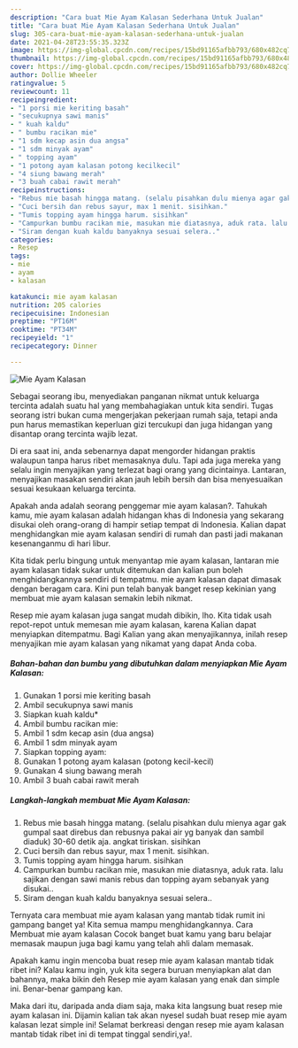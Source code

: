 ```yaml
---
description: "Cara buat Mie Ayam Kalasan Sederhana Untuk Jualan"
title: "Cara buat Mie Ayam Kalasan Sederhana Untuk Jualan"
slug: 305-cara-buat-mie-ayam-kalasan-sederhana-untuk-jualan
date: 2021-04-28T23:55:35.323Z
image: https://img-global.cpcdn.com/recipes/15bd91165afbb793/680x482cq70/mie-ayam-kalasan-foto-resep-utama.jpg
thumbnail: https://img-global.cpcdn.com/recipes/15bd91165afbb793/680x482cq70/mie-ayam-kalasan-foto-resep-utama.jpg
cover: https://img-global.cpcdn.com/recipes/15bd91165afbb793/680x482cq70/mie-ayam-kalasan-foto-resep-utama.jpg
author: Dollie Wheeler
ratingvalue: 5
reviewcount: 11
recipeingredient:
- "1 porsi mie keriting basah"
- "secukupnya sawi manis"
- " kuah kaldu"
- " bumbu racikan mie"
- "1 sdm kecap asin dua angsa"
- "1 sdm minyak ayam"
- " topping ayam"
- "1 potong ayam kalasan potong kecilkecil"
- "4 siung bawang merah"
- "3 buah cabai rawit merah"
recipeinstructions:
- "Rebus mie basah hingga matang. (selalu pisahkan dulu mienya agar gak gumpal saat direbus dan rebusnya pakai air yg banyak dan sambil diaduk) 30-60 detik aja. angkat tiriskan. sisihkan"
- "Cuci bersih dan rebus sayur, max 1 menit. sisihkan."
- "Tumis topping ayam hingga harum. sisihkan"
- "Campurkan bumbu racikan mie, masukan mie diatasnya, aduk rata. lalu sajikan dengan sawi manis rebus dan topping ayam sebanyak yang disukai.."
- "Siram dengan kuah kaldu banyaknya sesuai selera.."
categories:
- Resep
tags:
- mie
- ayam
- kalasan

katakunci: mie ayam kalasan 
nutrition: 205 calories
recipecuisine: Indonesian
preptime: "PT16M"
cooktime: "PT34M"
recipeyield: "1"
recipecategory: Dinner

---
```



![Mie Ayam Kalasan](https://img-global.cpcdn.com/recipes/15bd91165afbb793/680x482cq70/mie-ayam-kalasan-foto-resep-utama.jpg)

Sebagai seorang ibu, menyediakan panganan nikmat untuk keluarga tercinta adalah suatu hal yang membahagiakan untuk kita sendiri. Tugas seorang istri bukan cuma mengerjakan pekerjaan rumah saja, tetapi anda pun harus memastikan keperluan gizi tercukupi dan juga hidangan yang disantap orang tercinta wajib lezat.

Di era  saat ini, anda sebenarnya dapat mengorder hidangan praktis walaupun tanpa harus ribet memasaknya dulu. Tapi ada juga mereka yang selalu ingin menyajikan yang terlezat bagi orang yang dicintainya. Lantaran, menyajikan masakan sendiri akan jauh lebih bersih dan bisa menyesuaikan sesuai kesukaan keluarga tercinta. 



Apakah anda adalah seorang penggemar mie ayam kalasan?. Tahukah kamu, mie ayam kalasan adalah hidangan khas di Indonesia yang sekarang disukai oleh orang-orang di hampir setiap tempat di Indonesia. Kalian dapat menghidangkan mie ayam kalasan sendiri di rumah dan pasti jadi makanan kesenanganmu di hari libur.

Kita tidak perlu bingung untuk menyantap mie ayam kalasan, lantaran mie ayam kalasan tidak sukar untuk ditemukan dan kalian pun boleh menghidangkannya sendiri di tempatmu. mie ayam kalasan dapat dimasak dengan beragam cara. Kini pun telah banyak banget resep kekinian yang membuat mie ayam kalasan semakin lebih nikmat.

Resep mie ayam kalasan juga sangat mudah dibikin, lho. Kita tidak usah repot-repot untuk memesan mie ayam kalasan, karena Kalian dapat menyiapkan ditempatmu. Bagi Kalian yang akan menyajikannya, inilah resep menyajikan mie ayam kalasan yang nikamat yang dapat Anda coba.

<!--inarticleads1-->

##### Bahan-bahan dan bumbu yang dibutuhkan dalam menyiapkan Mie Ayam Kalasan:

1. Gunakan 1 porsi mie keriting basah
1. Ambil secukupnya sawi manis
1. Siapkan  kuah kaldu*
1. Ambil  bumbu racikan mie:
1. Ambil 1 sdm kecap asin (dua angsa)
1. Ambil 1 sdm minyak ayam
1. Siapkan  topping ayam:
1. Gunakan 1 potong ayam kalasan (potong kecil-kecil)
1. Gunakan 4 siung bawang merah
1. Ambil 3 buah cabai rawit merah




<!--inarticleads2-->

##### Langkah-langkah membuat Mie Ayam Kalasan:

1. Rebus mie basah hingga matang. (selalu pisahkan dulu mienya agar gak gumpal saat direbus dan rebusnya pakai air yg banyak dan sambil diaduk) 30-60 detik aja. angkat tiriskan. sisihkan
1. Cuci bersih dan rebus sayur, max 1 menit. sisihkan.
1. Tumis topping ayam hingga harum. sisihkan
1. Campurkan bumbu racikan mie, masukan mie diatasnya, aduk rata. lalu sajikan dengan sawi manis rebus dan topping ayam sebanyak yang disukai..
1. Siram dengan kuah kaldu banyaknya sesuai selera..




Ternyata cara membuat mie ayam kalasan yang mantab tidak rumit ini gampang banget ya! Kita semua mampu menghidangkannya. Cara Membuat mie ayam kalasan Cocok banget buat kamu yang baru belajar memasak maupun juga bagi kamu yang telah ahli dalam memasak.

Apakah kamu ingin mencoba buat resep mie ayam kalasan mantab tidak ribet ini? Kalau kamu ingin, yuk kita segera buruan menyiapkan alat dan bahannya, maka bikin deh Resep mie ayam kalasan yang enak dan simple ini. Benar-benar gampang kan. 

Maka dari itu, daripada anda diam saja, maka kita langsung buat resep mie ayam kalasan ini. Dijamin kalian tak akan nyesel sudah buat resep mie ayam kalasan lezat simple ini! Selamat berkreasi dengan resep mie ayam kalasan mantab tidak ribet ini di tempat tinggal sendiri,ya!.

